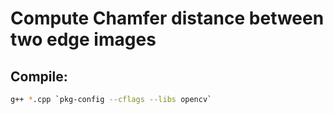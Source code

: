 # Compute Chamfer distance between two edge images

## Compile:

```bash
g++ *.cpp `pkg-config --cflags --libs opencv`
```
